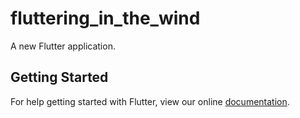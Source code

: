 # fluttering_in_the_wind

A new Flutter application.

## Getting Started

For help getting started with Flutter, view our online
[documentation](https://flutter.io/).

